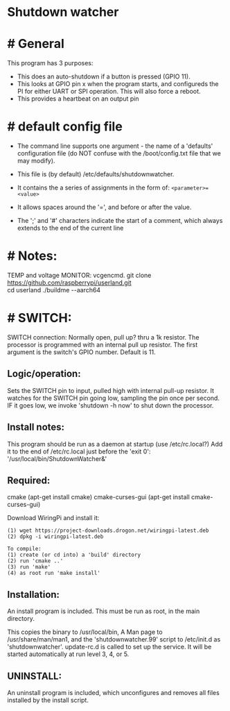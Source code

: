 # Shutdown watcher
# # General
This program has 3 purposes:
* This does an auto-shutdown if a button is pressed (GPIO 11).
* This looks at GPIO pin x when the program starts, and configureds the PI
for either UART or SPI operation. This will also force a reboot.
* This provides a heartbeat on an output pin

# # default config file
* The command line supports one argument - the name of a 'defaults' configuration
file (do NOT confuse with the /boot/config.txt file that we may modify).
* This file is (by default) /etc/defaults/shutdownwatcher.
* It contains the a series of assignments in the form of:
  `<parameter>=<value>`

* It allows spaces around the '=', and before or after the value.
* The ';' and '#' characters indicate the start of a comment,
which always extends to the end of the current line



# # Notes:
TEMP and voltage MONITOR: vcgencmd.
git clone https://github.com/raspberrypi/userland.git	
cd userland
./buildme --aarch64

# # SWITCH:
SWITCH connection:  Normally open, pull up? thru a 1k resistor. The processor
is programmed with an internal pull up resistor.
The first argument is the switch's GPIO number. Default is 11.

## Logic/operation:
  Sets the SWITCH pin to input, pulled high with internal pull-up resistor.
  It watches for the SWITCH pin going low, sampling the pin once per second.
  IF it goes low, we invoke 'shutdown -h now' to shut down the processor.
  
## Install notes:
  This program should be run as a daemon at startup (use  /etc/rc.local?)
  Add it to the end of /etc/rc.local just before the 'exit 0':
  '/usr/local/bin/ShutdownWatcher&'
  
## Required:
   cmake (apt-get install cmake)
   cmake-curses-gui (apt-get install cmake-curses-gui)
   
   Download WiringPi and install it:

    (1) wget https://project-downloads.drogon.net/wiringpi-latest.deb
    (2) dpkg -i wiringpi-latest.deb

    To compile:
    (1) create (or cd into) a 'build' directory
    (2) run 'cmake ..'
    (3) run 'make'
    (4) as root run 'make install'

## Installation:
 An install program is included. This must be run as root, in the main directory.
 
 This copies the binary to /usr/local/bin, A Man page to /usr/share/man/man1, and the
 'shutdownwatcher.99' script to /etc/init.d as 'shutdownwatcher'.  update-rc.d is called to set up the service.
 It will be started automatically at run level 3, 4, or 5.
 
## UNINSTALL:
An uninstall program is included, which unconfigures and removes all files installed by the install script.
